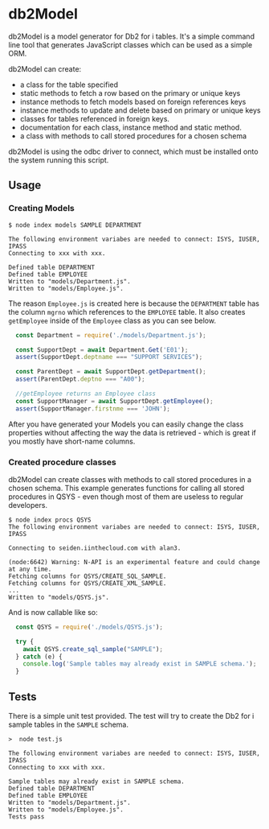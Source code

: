 # db2Model

db2Model is a model generator for Db2 for i tables. It's a simple command line tool that generates JavaScript classes which can be used as a simple ORM.

db2Model can create:

* a class for the table specified
* static methods to fetch a row based on the primary or unique keys
* instance methods to fetch models based on foreign references keys
* instance methods to update and delete based on primary or unique keys
* classes for tables referenced in foreign keys.
* documentation for each class, instance method and static method.
* a class with methods to call stored procedures for a chosen schema

db2Model is using the odbc driver to connect, which must be installed onto the system running this script.

## Usage

### Creating Models

```
$ node index models SAMPLE DEPARTMENT

The following environment variabes are needed to connect: ISYS, IUSER, IPASS
Connecting to xxx with xxx.

Defined table DEPARTMENT
Defined table EMPLOYEE
Written to "models/Department.js".
Written to "models/Employee.js".
```

The reason `Employee.js` is created here is because the `DEPARTMENT` table has the column `mgrno` which references to the `EMPLOYEE` table. It also creates `getEmployee` inside of the `Employee` class as you can see below.

```js
  const Department = require('./models/Department.js');

  const SupportDept = await Department.Get('E01');
  assert(SupportDept.deptname === "SUPPORT SERVICES");

  const ParentDept = await SupportDept.getDepartment();
  assert(ParentDept.deptno === "A00");

  //getEmployee returns an Employee class
  const SupportManager = await SupportDept.getEmployee();
  assert(SupportManager.firstnme === 'JOHN');
```

After you have generated your Models you can easily change the class properties without affecting the way the data is retrieved - which is great if you mostly have short-name columns.

### Created procedure classes

db2Model can create classes with methods to call stored procedures in a chosen schema. This example generates functions for calling all stored procedures in QSYS - even though most of them are useless to regular developers.

```
$ node index procs QSYS
The following environment variabes are needed to connect: ISYS, IUSER, IPASS

Connecting to seiden.iinthecloud.com with alan3.

(node:6642) Warning: N-API is an experimental feature and could change at any time.
Fetching columns for QSYS/CREATE_SQL_SAMPLE.
Fetching columns for QSYS/CREATE_XML_SAMPLE.
...
Written to "models/QSYS.js".
```

And is now callable like so:

```js
  const QSYS = require('./models/QSYS.js');

  try {
    await QSYS.create_sql_sample("SAMPLE");
  } catch (e) {
    console.log('Sample tables may already exist in SAMPLE schema.');
  }
```

## Tests

There is a simple unit test provided. The test will try to create the Db2 for i sample tables in the `SAMPLE` schema.

```
>  node test.js

The following environment variabes are needed to connect: ISYS, IUSER, IPASS
Connecting to xxx with xxx.

Sample tables may already exist in SAMPLE schema.
Defined table DEPARTMENT
Defined table EMPLOYEE
Written to "models/Department.js".
Written to "models/Employee.js".
Tests pass
```